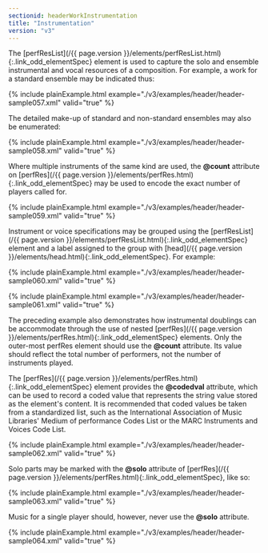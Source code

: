 ```yaml
---
sectionid: headerWorkInstrumentation
title: "Instrumentation"
version: "v3"
---
```




The [perfResList](/{{ page.version }}/elements/perfResList.html){:.link_odd_elementSpec} element is used to capture the solo and ensemble
instrumental and vocal resources of a composition. For example, a work for a standard
ensemble may be indicated thus:

{% include plainExample.html example="./v3/examples/header/header-sample057.xml" valid="true" %}

The detailed make-up of standard and non-standard ensembles may also be enumerated:

{% include plainExample.html example="./v3/examples/header/header-sample058.xml" valid="true" %}

Where multiple instruments of the same kind are used, the **@count** attribute on
[perfRes](/{{ page.version }}/elements/perfRes.html){:.link_odd_elementSpec} may be used to encode the exact number of players called
for.

{% include plainExample.html example="./v3/examples/header/header-sample059.xml" valid="true" %}

Instrument or voice specifications may be grouped using the [perfResList](/{{ page.version }}/elements/perfResList.html){:.link_odd_elementSpec} element and a label assigned to the group with [head](/{{ page.version }}/elements/head.html){:.link_odd_elementSpec}. For example:

{% include plainExample.html example="./v3/examples/header/header-sample060.xml" valid="true" %}

{% include plainExample.html example="./v3/examples/header/header-sample061.xml" valid="true" %}

The preceding example also demonstrates how instrumental doublings can be accommodate
through the use of nested [perfRes](/{{ page.version }}/elements/perfRes.html){:.link_odd_elementSpec} elements. Only the outer-most
perfRes element should use the **@count** attribute. Its value should reflect the
total number of performers, not the number of instruments played.

The [perfRes](/{{ page.version }}/elements/perfRes.html){:.link_odd_elementSpec} element provides the **@codedval** attribute,
which can be used to record a coded value that represents the string value stored
as the
element's content. It is recommended that coded values be taken from a standardized
list,
such as the International Association of Music Libraries' Medium of performance Codes
List
or the MARC Instruments and Voices Code List.

{% include plainExample.html example="./v3/examples/header/header-sample062.xml" valid="true" %}

Solo parts may be marked with the **@solo** attribute of [perfRes](/{{ page.version }}/elements/perfRes.html){:.link_odd_elementSpec}, like so:

{% include plainExample.html example="./v3/examples/header/header-sample063.xml" valid="true" %}

Music for a single player should, however, never use the **@solo** attribute.

{% include plainExample.html example="./v3/examples/header/header-sample064.xml" valid="true" %}




